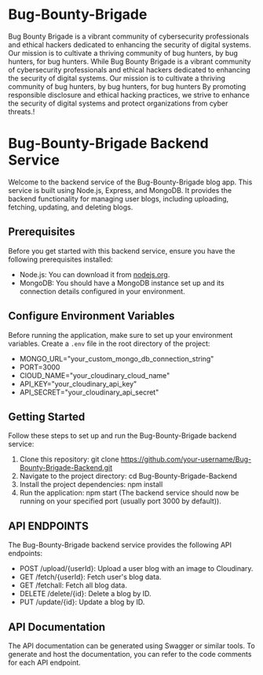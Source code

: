 # Bug-Bounty-Brigade

Bug Bounty Brigade is a vibrant community of cybersecurity professionals and ethical hackers dedicated to enhancing the security of digital systems. Our mission is to cultivate a thriving community of bug hunters, by bug hunters, for bug hunters.
While Bug Bounty Brigade is a vibrant community of cybersecurity professionals and ethical hackers dedicated to enhancing the security of digital systems. Our mission is to cultivate a thriving community of bug hunters, by bug hunters, for bug hunters
By promoting responsible disclosure and ethical hacking practices, we strive to enhance the security of digital systems and protect organizations from cyber threats.!

# Bug-Bounty-Brigade Backend Service

Welcome to the backend service of the Bug-Bounty-Brigade blog app. This service is built using Node.js, Express, and MongoDB. It provides the backend functionality for managing user blogs, including uploading, fetching, updating, and deleting blogs.

## Prerequisites

Before you get started with this backend service, ensure you have the following prerequisites installed:

- Node.js: You can download it from [nodejs.org](https://nodejs.org/).
- MongoDB: You should have a MongoDB instance set up and its connection details configured in your environment.

## Configure Environment Variables 

Before running the application, make sure to set up your environment variables. Create a `.env` file in the root directory of the project:

- MONGO_URL="your_custom_mongo_db_connection_string"
- PORT=3000
- ClOUD_NAME="your_cloudinary_cloud_name"
- API_KEY="your_cloudinary_api_key"
- API_SECRET="your_cloudinary_api_secret"

## Getting Started

Follow these steps to set up and run the Bug-Bounty-Brigade backend service:

1. Clone this repository:
   git clone https://github.com/your-username/Bug-Bounty-Brigade-Backend.git
2. Navigate to the project directory:
   cd Bug-Bounty-Brigade-Backend
3. Install the project dependencies:
   npm install
4. Run the application:
   npm start (The backend service should now be running on your specified port (usually port 3000 by default)).

## API ENDPOINTS

The Bug-Bounty-Brigade backend service provides the following API endpoints:

- POST /upload/{userId}: Upload a user blog with an image to Cloudinary.
- GET /fetch/{userId}: Fetch user's blog data.
- GET /fetchall: Fetch all blog data.
- DELETE /delete/{id}: Delete a blog by ID.
- PUT /update/{id}: Update a blog by ID.

## API Documentation

The API documentation can be generated using Swagger or similar tools. To generate and host the documentation, you can refer to the code comments for each API endpoint.



